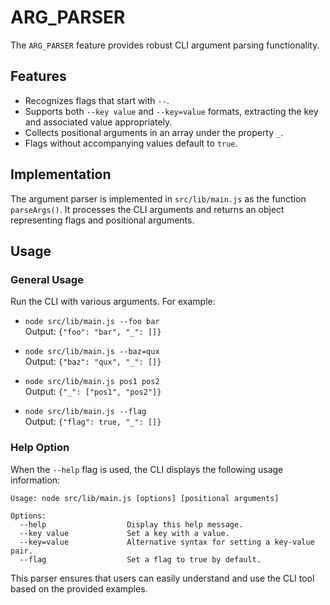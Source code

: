 # ARG_PARSER

The `ARG_PARSER` feature provides robust CLI argument parsing functionality.

## Features

- Recognizes flags that start with `--`.
- Supports both `--key value` and `--key=value` formats, extracting the key and associated value appropriately.
- Collects positional arguments in an array under the property `_`.
- Flags without accompanying values default to `true`.

## Implementation

The argument parser is implemented in `src/lib/main.js` as the function `parseArgs()`. It processes the CLI arguments and returns an object representing flags and positional arguments.

## Usage

### General Usage

Run the CLI with various arguments. For example:

- `node src/lib/main.js --foo bar`  
  Output: `{"foo": "bar", "_": []}`

- `node src/lib/main.js --baz=qux`  
  Output: `{"baz": "qux", "_": []}`

- `node src/lib/main.js pos1 pos2`  
  Output: `{"_": ["pos1", "pos2"]}`

- `node src/lib/main.js --flag`  
  Output: `{"flag": true, "_": []}`

### Help Option

When the `--help` flag is used, the CLI displays the following usage information:

```
Usage: node src/lib/main.js [options] [positional arguments]

Options:
  --help                  Display this help message.
  --key value             Set a key with a value.
  --key=value             Alternative syntax for setting a key-value pair.
  --flag                  Set a flag to true by default.
```

This parser ensures that users can easily understand and use the CLI tool based on the provided examples.
